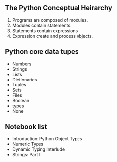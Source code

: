## The Python Conceptual Heirarchy
1. Programs are composed of modules.
2. Modules contain statements.
3. Statements contain expressions.
4. Expression create and process objects.

## Python core data tupes
- Numbers
- Strings
- Lists
- Dictionaries
- Tuples
- Sets
- Files
- Boolean
- types
- None

## Notebook list
- Introduction: Python Object Types
- Numeric Types
- Dynamic Typing Interlude
- Strings: Part I
